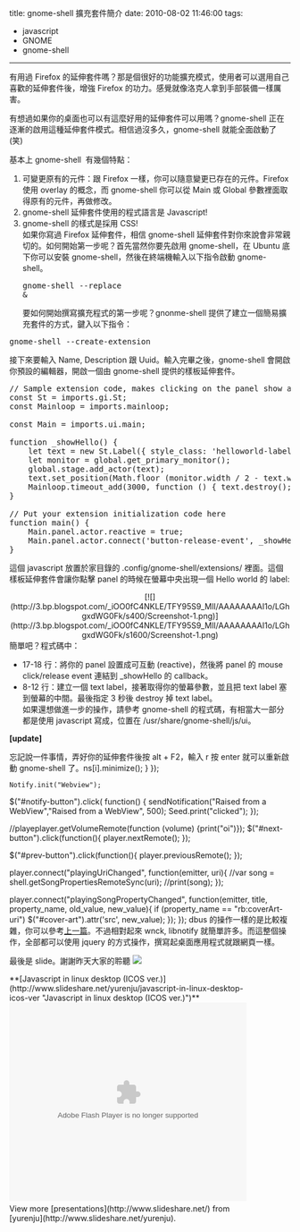 title: gnome-shell 擴充套件簡介
date: 2010-08-02 11:46:00
tags: 
- javascript
- GNOME
- gnome-shell
---

有用過 Firefox 的延伸套件嗎？那是個很好的功能擴充模式，使用者可以選用自己喜歡的延伸套件後，增強 Firefox 的功力。感覺就像洛克人拿到手部裝備一樣厲害。

有想過如果你的桌面也可以有這麼好用的延伸套件可以用嗎？gnome-shell 正在逐漸的啟用這種延伸套件模式。相信過沒多久，gnome-shell 就能全面啟動了 (笑)

基本上 gnome-shell &nbsp;有幾個特點：

1.  可變更原有的元件：跟 Firefox 一樣，你可以隨意變更已存在的元件。Firefox 使用 overlay 的概念，而 gnome-shell 你可以從 Main 或 Global 參數裡面取得原有的元件，再做修改。
2.  gnome-shell 延伸套件使用的程式語言是 Javascript!
3.  gnome-shell 的樣式是採用 CSS!<div>如果你寫過 Firefox 延伸套件，相信 gnome-shell 延伸套件對你來說會非常親切的。如何開始第一步呢？首先當然你要先啟用 gnome-shell，在 Ubuntu 底下你可以安裝 gnome-shell，然後在終端機輸入以下指令啟動 gnome-shell。</div><pre class="brush: shell">gnome-shell --replace &amp;</pre><div>要如何開始撰寫擴充程式的第一步呢？gnonme-shell 提供了建立一個簡易擴充套件的方式，鍵入以下指令：
<pre class="brush: shell">gnome-shell --create-extension</pre>接下來要輸入 Name, Description 跟 Uuid。輸入完畢之後，gnome-shell 會開啟你預設的編輯器，開啟一個由 gnome-shell 提供的樣板延伸套件。</div>
<pre class="brush: js">// Sample extension code, makes clicking on the panel show a message
const St = imports.gi.St;
const Mainloop = imports.mainloop;

const Main = imports.ui.main;

function _showHello() {
    let text = new St.Label({ style_class: 'helloworld-label', text: "Hello, world!" });
    let monitor = global.get_primary_monitor();
    global.stage.add_actor(text);
    text.set_position(Math.floor (monitor.width / 2 - text.width / 2), Math.floor(monitor.height / 2 - text.height / 2));
    Mainloop.timeout_add(3000, function () { text.destroy(); });
}

// Put your extension initialization code here
function main() {
    Main.panel.actor.reactive = true;
    Main.panel.actor.connect('button-release-event', _showHello);
}
</pre>
這個 javascript 放置於家目錄的 .config/gnome-shell/extensions/ 裡面。這個樣板延伸套件會讓你點擊 panel 的時候在螢幕中央出現一個 Hello world 的 label:

<div class="separator" style="clear: both; text-align: center;">[![](http://3.bp.blogspot.com/_iOO0fC4NKLE/TFY95S9_MlI/AAAAAAAAI1o/LGhgxdWG0Fk/s400/Screenshot-1.png)](http://3.bp.blogspot.com/_iOO0fC4NKLE/TFY95S9_MlI/AAAAAAAAI1o/LGhgxdWG0Fk/s1600/Screenshot-1.png)</div>
簡單吧？程式碼中：

*   17-18 行：將你的 panel 設置成可互動 (reactive)，然後將 panel 的 mouse click/release event 連結到 _showHello 的 callback。
*   8-12 行：建立一個 text label，接著取得你的螢幕參數，並且把 text label 塞到螢幕的中間。最後指定 3 秒後 destroy 掉 text label。<div>如果還想做進一步的操作，請參考 gnome-shell 的程式碼，有相當大一部分都是使用 javascript 寫成，位置在 /usr/share/gnome-shell/js/ui。

**[update]**

忘記說一件事情，弄好你的延伸套件後按 alt + F2，輸入 r 按 enter 就可以重新啟動 gnome-shell 了。</div>ns[i].minimize();
        }
    });

    Notify.init("Webview");
 $("#notify-button").click( function() {
  sendNotification("Raised from a WebView","Raised from a WebView", 500); 
  Seed.print("clicked");
 });

 //playeplayer.getVolumeRemote(function (volume) {print("oi")});
 $("#next-button").click(function(){
  player.nextRemote();
 });

 $("#prev-button").click(function(){
  player.previousRemote();
 });

 player.connect("playingUriChanged", 
         function(emitter, uri){
   //var song = shell.getSongPropertiesRemoteSync(uri);
   //print(song); 
         });

 player.connect("playingSongPropertyChanged", 
         function(emitter, title, property_name, old_value, new_value){
   if (property_name == "rb:coverArt-uri")
    $("#cover-art").attr('src', new_value);
 });
});
</pre>
dbus 的操作一樣的是比較複雜，你可以參考[上一篇](http://yurinfore.blogspot.com/2010/09/seedkit-web-technology-desktop.html)。不過相對起來 wnck, libnotify 就簡單許多。而這整個操作，全部都可以使用 jquery 的方式操作，撰寫起桌面應用程式就跟網頁一樣。

最後是 slide。謝謝昨天大家的聆聽 ![](http://1.bp.blogspot.com/_iOO0fC4NKLE/TJVVlWDrMQI/AAAAAAAAI54/pwJiW_STygc/s200/mario_mushroom.png)

<div id="__ss_5230896" style="width: 425px;">**[Javascript in linux desktop (ICOS ver.)](http://www.slideshare.net/yurenju/javascript-in-linux-desktop-icos-ver "Javascript in linux desktop (ICOS ver.)")**<object height="355" id="__sse5230896" width="425"><param name="movie" value="http://static.slidesharecdn.com/swf/ssplayer2.swf?doc=javascript-in-linux-desktop-100918181247-phpapp01&stripped_title=javascript-in-linux-desktop-icos-ver&userName=yurenju" /><param name="allowFullScreen" value="true"/><param name="allowScriptAccess" value="always"/><embed name="__sse5230896" src="http://static.slidesharecdn.com/swf/ssplayer2.swf?doc=javascript-in-linux-desktop-100918181247-phpapp01&stripped_title=javascript-in-linux-desktop-icos-ver&userName=yurenju" type="application/x-shockwave-flash" allowscriptaccess="always" allowfullscreen="true" width="425" height="355"></embed></object>
<div style="padding: 5px 0 12px;">View more [presentations](http://www.slideshare.net/) from [yurenju](http://www.slideshare.net/yurenju).</div></div>